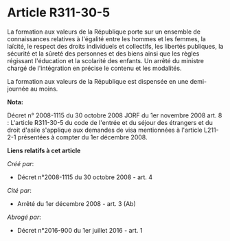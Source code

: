 # Article R311-30-5

La formation aux valeurs de la République porte sur un ensemble de connaissances relatives à l'égalité entre les hommes et
les femmes, la laïcité, le respect des droits individuels et collectifs, les libertés publiques, la sécurité et la sûreté des
personnes et des biens ainsi que les règles régissant l'éducation et la scolarité des enfants. Un arrêté du ministre chargé
de l'intégration en précise le contenu et les modalités. 

La formation aux valeurs de la République est dispensée en une demi-journée au moins.

**Nota:**

Décret n° 2008-1115 du 30 octobre 2008 JORF du 1er novembre 2008 art. 8 : L'article R311-30-5 du code de l'entrée et du
séjour des étrangers et du droit d'asile s'applique aux demandes de visa mentionnées à l'article L211-2-1 présentées à
compter du 1er décembre 2008.

**Liens relatifs à cet article**

_Créé par_:

  - Décret n°2008-1115 du 30 octobre 2008 - art. 4

_Cité par_:

  - Arrêté du 1er décembre 2008 - art. 3 (Ab)

_Abrogé par_:

  - Décret n°2016-900 du 1er juillet 2016 - art. 1
